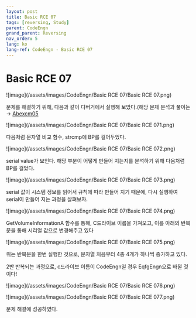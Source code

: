 ```yaml
---
layout: post
title: Basic RCE 07
tags: [reversing, Study]
parent: CodeEngn
grand_parent: Reversing
nav_order: 5
lang: ko
lang-ref: CodeEngn - Basic RCE 07
---
```


# Basic RCE 07

![image](/assets/images/CodeEngn/Basic RCE 07/Basic RCE 07.png)

문제를 해결하기 위해, 다음과 같이 디버거에서 실행해 보았다.(해당 문제 분석과 풀이는 → [Abexcm05](/docs/reversing/Abexcm/Abexcm05.md)

![image](/assets/images/CodeEngn/Basic RCE 07/Basic RCE 071.png)

다음처럼 문자열 비교 함수, strcmp에 BP를 걸어두었다.

![image](/assets/images/CodeEngn/Basic RCE 07/Basic RCE 072.png)

serial value가 보인다. 해당 부분이 어떻게 만들어 지는지를 분석하기 위해 다음처럼 BP를 걸었다.

![image](/assets/images/CodeEngn/Basic RCE 07/Basic RCE 073.png)

serial 값이 시스템 정보를 읽어서 규칙에 따라 만들어 지기 때문에, 다시 실행하여 serial이 만들어 지는 과정을 살펴보자.

![image](/assets/images/CodeEngn/Basic RCE 07/Basic RCE 074.png)

GetVolumeInformationA 함수를 통해, C드라이브 이름을 가져오고, 이를 아래의 반복문을 통해 시리얼 값으로 변경해주고 있다

![image](/assets/images/CodeEngn/Basic RCE 07/Basic RCE 075.png)

위는 반복문을 한번 실행한 것으로, 문자열 처음부터 4총 4개가 하나씩 증가하고 있다.

2반 반복되는 과정으로, c드라이브 이름이 CodeEngn일 경우 EqfgEngn으로 바뀔 것이다!

![image](/assets/images/CodeEngn/Basic RCE 07/Basic RCE 076.png)

![image](/assets/images/CodeEngn/Basic RCE 07/Basic RCE 077.png)

문제 해결에 성공하였다.
